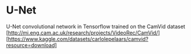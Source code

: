 # U-Net
U-Net convolutional network in Tensorflow trained on the CamVid dataset
[http://mi.eng.cam.ac.uk/research/projects/VideoRec/CamVid/]
[https://www.kaggle.com/datasets/carlolepelaars/camvid?resource=download]
